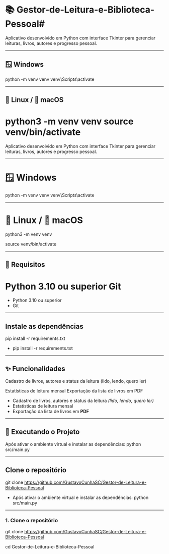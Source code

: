 # 📚 Gestor-de-Leitura-e-Biblioteca-Pessoal#


Aplicativo desenvolvido em Python com interface Tkinter para gerenciar leituras, livros, autores e progresso pessoal.

---

## 🪟 Windows

python -m venv venv venv\Scripts\activate

---

## 🐧 Linux / 🍏 macOS
python3 -m venv venv source venv/bin/activate
=======
Aplicativo desenvolvido em Python com interface Tkinter para gerenciar leituras, livros, autores e progresso pessoal. 

---

# 🪟 Windows #
python -m venv venv
venv\Scripts\activate

---

# 🐧 Linux / 🍏 macOS #
python3 -m venv venv

source venv/bin/activate


---

## 🔧 Requisitos

Python 3.10 ou superior
Git
=======

- Python 3.10 ou superior
- Git

---

## Instale as dependências

pip install -r requirements.txt

- pip install -r requirements.txt


---

## ✨ Funcionalidades

Cadastro de livros, autores e status da leitura (lido, lendo, quero ler)

Estatísticas de leitura mensal
Exportação da lista de livros em PDF


- Cadastro de livros, autores e status da leitura *(lido, lendo, quero ler)*
- Estatísticas de leitura mensal
- Exportação da lista de livros em **PDF**

---

## 🧪 Executando o Projeto

Após ativar o ambiente virtual e instalar as dependências: python src/main.py

---

## Clone o repositório
git clone https://github.com/GustavoCunhaSC/Gestor-de-Leitura-e-Biblioteca-Pessoal


- Após ativar o ambiente virtual e instalar as dependências:
python src/main.py

---

### 1. Clone o repositório

git clone https://github.com/GustavoCunhaSC/Gestor-de-Leitura-e-Biblioteca-Pessoal

cd Gestor-de-Leitura-e-Biblioteca-Pessoal
